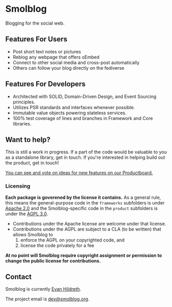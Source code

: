 # Smolblog #

Blogging for the social web.

## Features For Users ##

- Post short text notes or pictures
- Reblog any webpage that offers oEmbed
- Connect to other social media and cross-post automatically
- Others can follow your blog directly on the fediverse

## Features For Developers ##

- Architected with SOLID, Domain-Driven Design, and Event Sourcing principles.
- Utilizes PSR standards and interfaces whenever possible.
- Immutable value objects powering stateless services.
- 100% test coverage of lines and branches in Framework and Core libraries.

## Want to help? ##

This is still a work in progress. If a part of the code would be valuable to you
as a standalone library, get in touch. If you're interested in helping build out
the product, get in touch!

[You can see and vote on ideas for new features on our Productboard.][pb]

[pb]: https://eph.me/sbkanban

### Licensing ###

**Each package is goverened by the license it contains.** As a general rule, this
means the general-purpose code in the `frameworks` subfolders is under [Apache 2.0][ap]
and the Smolblog-specific code in the `product` subfolders is under the [AGPL 3.0][agpl].

[ap]: https://choosealicense.com/licenses/apache-2.0/
[agpl]: https://choosealicense.com/licenses/agpl-3.0/

- Contributions under the Apache license are welcome under that license.
- Contributions under the AGPL are subject to a CLA (to be written) that allows Smolblog to
  1. enforce the AGPL on your copyrighted code, and
  2. license the code privately for a fee

**At no point will Smolblog require copyright assignment or permission to change
the public license for contributions.**

## Contact ##

Smolblog is currently [Evan Hildreth](https://oddevan.com/).

The project email is <dev@smolblog.org>.